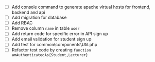 - [ ] Add console command to generate apache virtual hosts for frontend, backend and api
- [ ] Add migration for database
- [ ] Add RBAC
- [ ] Remove column ```name``` in table ```user```
- [ ] Add return code for specific error in API sign up
- [ ] Add email validation for student sign up
- [ ] Add test for common\components\Util.php
- [ ] Refactor test code by creating ```function amAuthenticatedAs{Student,Lecturer}```